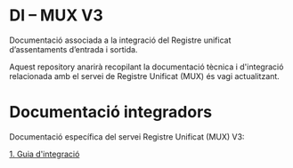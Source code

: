 # **DI – MUX V3**

Documentació associada a la integració del Registre unificat d’assentaments d’entrada i sortida.

Aquest repository anarirà recopilant la documentació tècnica i d'integració relacionada amb el servei de Registre Unificat (MUX) és vagi actualitzant.

# Documentació integradors

Documentació específica del servei Registre Unificat (MUX) V3:

[1. Guia d'integració](https://github.com/ConsorciAOC/MUX/blob/main/Missatgeria/DI%20-%20MUXV3.pdf)
